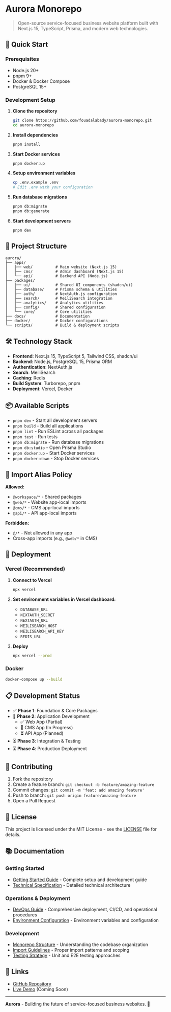 # Aurora Monorepo

> Open-source service-focused business website platform built with Next.js 15, TypeScript, Prisma, and modern web technologies.

## 🚀 Quick Start

### Prerequisites

- Node.js 20+ 
- pnpm 9+
- Docker & Docker Compose
- PostgreSQL 15+

### Development Setup

1. **Clone the repository**
   ```bash
   git clone https://github.com/fouadalabady/aurora-monorepo.git
   cd aurora-monorepo
   ```

2. **Install dependencies**
   ```bash
   pnpm install
   ```

3. **Start Docker services**
   ```bash
   pnpm docker:up
   ```

4. **Setup environment variables**
   ```bash
   cp .env.example .env
   # Edit .env with your configuration
   ```

5. **Run database migrations**
   ```bash
   pnpm db:migrate
   pnpm db:generate
   ```

6. **Start development servers**
   ```bash
   pnpm dev
   ```

## 📁 Project Structure

```
aurora/
├── apps/
│   ├── web/          # Main website (Next.js 15)
│   ├── cms/          # Admin dashboard (Next.js 15)
│   └── api/          # Backend API (Node.js)
├── packages/
│   ├── ui/           # Shared UI components (shadcn/ui)
│   ├── database/     # Prisma schema & utilities
│   ├── auth/         # NextAuth.js configuration
│   ├── search/       # MeiliSearch integration
│   ├── analytics/    # Analytics utilities
│   ├── config/       # Shared configuration
│   └── core/         # Core utilities
├── docs/             # Documentation
├── docker/           # Docker configurations
└── scripts/          # Build & deployment scripts
```

## 🛠 Technology Stack

- **Frontend**: Next.js 15, TypeScript 5, Tailwind CSS, shadcn/ui
- **Backend**: Node.js, PostgreSQL 15, Prisma ORM
- **Authentication**: NextAuth.js
- **Search**: MeiliSearch
- **Caching**: Redis
- **Build System**: Turborepo, pnpm
- **Deployment**: Vercel, Docker

## 📦 Available Scripts

- `pnpm dev` - Start all development servers
- `pnpm build` - Build all applications
- `pnpm lint` - Run ESLint across all packages
- `pnpm test` - Run tests
- `pnpm db:migrate` - Run database migrations
- `pnpm db:studio` - Open Prisma Studio
- `pnpm docker:up` - Start Docker services
- `pnpm docker:down` - Stop Docker services

## 🔧 Import Alias Policy

**Allowed:**
- `@workspace/*` - Shared packages
- `@web/*` - Website app-local imports
- `@cms/*` - CMS app-local imports
- `@api/*` - API app-local imports

**Forbidden:**
- `@/*` - Not allowed in any app
- Cross-app imports (e.g., `@web/*` in CMS)

## 🚀 Deployment

### Vercel (Recommended)

1. **Connect to Vercel**
   ```bash
   npx vercel
   ```

2. **Set environment variables in Vercel dashboard:**
   - `DATABASE_URL`
   - `NEXTAUTH_SECRET`
   - `NEXTAUTH_URL`
   - `MEILISEARCH_HOST`
   - `MEILISEARCH_API_KEY`
   - `REDIS_URL`

3. **Deploy**
   ```bash
   npx vercel --prod
   ```

### Docker

```bash
docker-compose up --build
```

## 📋 Development Status

- ✅ **Phase 1**: Foundation & Core Packages
- 🚧 **Phase 2**: Application Development
  - ✅ Web App (Partial)
  - 🚧 CMS App (In Progress)
  - ⏳ API App (Planned)
- ⏳ **Phase 3**: Integration & Testing
- ⏳ **Phase 4**: Production Deployment

## 🤝 Contributing

1. Fork the repository
2. Create a feature branch: `git checkout -b feature/amazing-feature`
3. Commit changes: `git commit -m 'feat: add amazing feature'`
4. Push to branch: `git push origin feature/amazing-feature`
5. Open a Pull Request

## 📄 License

This project is licensed under the MIT License - see the [LICENSE](LICENSE) file for details.

## 📚 Documentation

### Getting Started
- [Getting Started Guide](./docs/GETTING_STARTED.md) - Complete setup and development guide
- [Technical Specification](./docs/FINAL_TECHNICAL_SPECIFICATION.md) - Detailed technical architecture

### Operations & Deployment
- [DevOps Guide](./docs/DEVOPS_GUIDE.md) - Comprehensive deployment, CI/CD, and operational procedures
- [Environment Configuration](./docs/GETTING_STARTED.md#environment-setup) - Environment variables and configuration

### Development
- [Monorepo Structure](./docs/GETTING_STARTED.md#project-structure) - Understanding the codebase organization
- [Import Guidelines](./docs/GETTING_STARTED.md#import-guidelines) - Proper import patterns and scoping
- [Testing Strategy](./docs/GETTING_STARTED.md#testing) - Unit and E2E testing approaches

## 🔗 Links

- [GitHub Repository](https://github.com/fouadalabady/aurora-monorepo)
- [Live Demo](https://aurora-monorepo.vercel.app) (Coming Soon)

---

**Aurora** - Building the future of service-focused business websites. 🌟